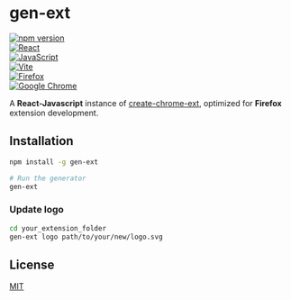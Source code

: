 # gen-ext  

[![npm version](https://img.shields.io/npm/v/gen-ext/latest.svg)](https://www.npmjs.com/package/gen-ext)  
[![React](https://img.shields.io/badge/React-%2320232a.svg?logo=react&logoColor=%2361DAFB)](https://react.dev/)  
[![JavaScript](https://img.shields.io/badge/JavaScript-F7DF1E?logo=javascript&logoColor=000)](https://developer.mozilla.org/en-US/docs/Web/JavaScript)  
[![Vite](https://badges.aleen42.com/src/vitejs.svg)](https://vitejs.dev/)  
[![Firefox](https://img.shields.io/badge/Firefox-FF7139?logo=Firefox&logoColor=white)](https://www.mozilla.org/firefox/)  
[![Google Chrome](https://img.shields.io/badge/Google%20Chrome-4285F4?logo=GoogleChrome&logoColor=white)](https://www.google.com/chrome/)  

A  **React-Javascript** instance of [create-chrome-ext](https://github.com/guocaoyi/create-chrome-ext), optimized for **Firefox** extension development.

## Installation  

```sh
npm install -g gen-ext

# Run the generator
gen-ext
```

### Update logo

```sh
cd your_extension_folder
gen-ext logo path/to/your/new/logo.svg
```

## License

[MIT](LICENSE)
